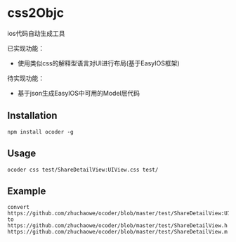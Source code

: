# css2Objc

ios代码自动生成工具

已实现功能：
* 使用类似css的解释型语言对UI进行布局(基于EasyIOS框架)

待实现功能：
* 基于json生成EasyIOS中可用的Model层代码

## Installation

```
npm install ocoder -g
```

## Usage

```
ocoder css test/ShareDetailView:UIView.css test/
```

## Example

```
convert
https://github.com/zhuchaowe/ocoder/blob/master/test/ShareDetailView:UIView.css
to
https://github.com/zhuchaowe/ocoder/blob/master/test/ShareDetailView.h
https://github.com/zhuchaowe/ocoder/blob/master/test/ShareDetailView.m
```
